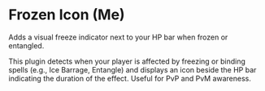 # Frozen Icon (Me)
Adds a visual freeze indicator next to your HP bar when frozen or entangled.

This plugin detects when your player is affected by freezing or binding spells (e.g., Ice Barrage, Entangle) and 
displays an icon beside the HP bar indicating the duration of the effect. Useful for PvP and PvM awareness.